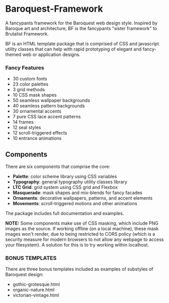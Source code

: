# Baroquest-Framework
A fancypants framework for the Baroquest web design style. Inspired by Baroque art and architecture, BF is the fancypants "sister framework" to Brutalist Framework. 

BF is an HTML template package that is comprised of CSS and javascript utility classes that can help with rapid prototyping of elegant and fancy-themed web or application designs.

### Fancy Features
* 30 custom fonts
* 23 color palettes
* 3 grid methods
* 10 CSS mask shapes
* 50 seamless wallpaper backgrounds
* 40 seamless pattern backgrounds
* 30 ornamental accents
* 7 pure CSS lace accent patterns
* 14 frames
* 12 seal styles
* 12 scroll-triggered effects
* 10 entrance animations

## Components
There are six components that comprise the core:
* __Palette__: color scheme library using CSS variables
* __Typography__: general typography utility classes library
* __LTC Grid__: grid system using CSS grid and Flexbox
* __Masquerade__: mask shapes and mix-blends for fancy facades
* __Ornaments__: decorative wallpapers, patterns, and accent elements
* __Movements__: scroll-triggered motions and other animations

The package includes full documentation and examples.

__NOTE:__ Some components make use of CSS masking, which include PNG images as the source. If working offline (on a local machine), these mask images won't render, due to being restricted to CORS policy (which is a security measure for modern browsers to not allow any webpage to access your filesystem). A solution for this is to try working within localhost. 

### BONUS TEMPLATES
There are three bonus templates included as examples of substyles of Baroquest design: 
* gothic-grotesque.html
* organic-nature.html
* victorian-vintage.html